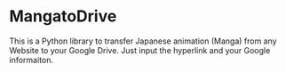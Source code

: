 # MangatoDrive
This is a Python library to transfer Japanese animation (Manga) from any Website to your Google Drive. Just input the hyperlink and your Google informaiton.

